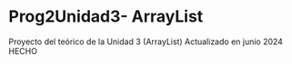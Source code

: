 # Prog2Unidad3- ArrayList
Proyecto del teórico de la Unidad 3 (ArrayList) 
Actualizado en junio 2024
HECHO
